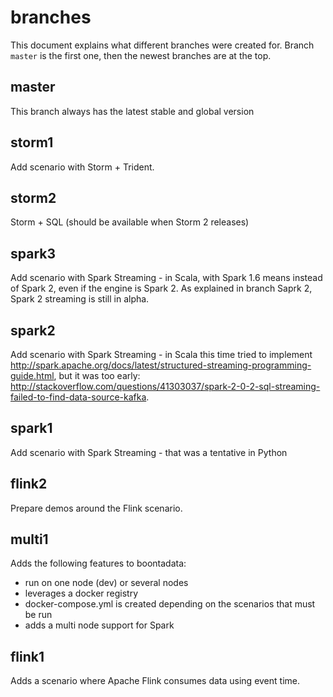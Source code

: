 # branches

This document explains what different branches were created for.
Branch `master` is the first one, then the newest branches are at the top.

## master

This branch always has the latest stable and global version

## storm1

Add scenario with Storm + Trident.

## storm2

Storm + SQL (should be available when Storm 2 releases)

## spark3

Add scenario with Spark Streaming - in Scala, with Spark 1.6 means instead of Spark 2, even if the engine is Spark 2.
As explained in branch Saprk 2, Spark 2 streaming is still in alpha.

## spark2

Add scenario with Spark Streaming - in Scala this time
tried to implement <http://spark.apache.org/docs/latest/structured-streaming-programming-guide.html>, but it was too early: <http://stackoverflow.com/questions/41303037/spark-2-0-2-sql-streaming-failed-to-find-data-source-kafka>.

## spark1

Add scenario with Spark Streaming - that was a tentative in Python

## flink2

Prepare demos around the Flink scenario. 


## multi1

Adds the following features to boontadata: 
- run on one node (dev) or several nodes
- leverages a docker registry
- docker-compose.yml is created depending on the scenarios that must be run
- adds a multi node support for Spark

## flink1

Adds a scenario where Apache Flink consumes data using event time.


